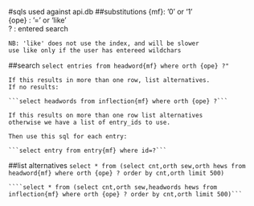 #sqls used against api.db
##substitutions
    {mf}: ’0’ or ‘1’  
    {ope} : ’=’ or ‘like’  
    ? : entered search  
    
    NB: 'like' does not use the index, and will be slower  
    use like only if the user has entereed wildchars  

##search
    ```select entries from headword{mf} where orth {ope} ?"```
    
    If this results in more than one row, list alternatives.  
    If no results:
    
    ```select headwords from inflection{mf} where orth {ope} ?```
    
    If this results on more than one row list alternatives
    otherwise we have a list of entry_ids to use.
    
    Then use this sql for each entry:
    
    ```select entry from entry{mf} where id=?```
    
##list alternatives
    ```select * from (select cnt,orth sew,orth hews from headword{mf} where orth {ope} ? order by cnt,orth limit 500)```
    
    ````select * from (select cnt,orth sew,headwords hews from inflection{mf} where orth {ope} ? order by cnt,orth limit 500)```


